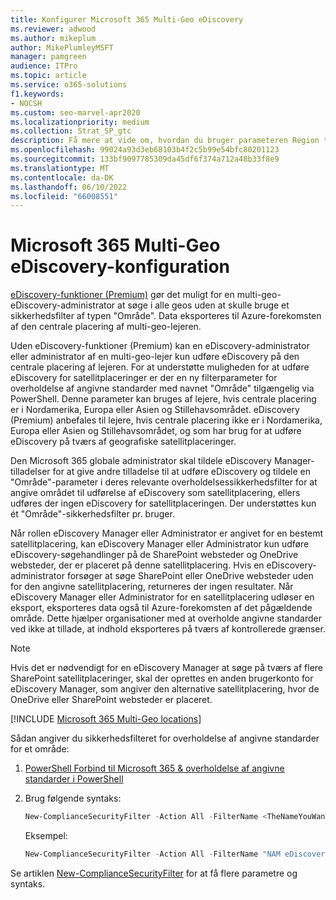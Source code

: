 ```yaml
---
title: Konfigurer Microsoft 365 Multi-Geo eDiscovery
ms.reviewer: adwood
ms.author: mikeplum
author: MikePlumleyMSFT
manager: pamgreen
audience: ITPro
ms.topic: article
ms.service: o365-solutions
f1.keywords:
- NOCSH
ms.custom: seo-marvel-apr2020
ms.localizationpriority: medium
ms.collection: Strat_SP_gtc
description: Få mere at vide om, hvordan du bruger parameteren Region til at konfigurere eDiscovery til brug på satellitplaceringer i Microsoft 365 Multi-Geo.
ms.openlocfilehash: 99024a93d3eb68103b4f2c5b99e54bfc80201123
ms.sourcegitcommit: 133bf9097785309da45df6f374a712a48b33f8e9
ms.translationtype: MT
ms.contentlocale: da-DK
ms.lasthandoff: 06/10/2022
ms.locfileid: "66008551"
---
```

# <a name="microsoft-365-multi-geo-ediscovery-configuration"></a>Microsoft 365 Multi-Geo eDiscovery-konfiguration

[eDiscovery-funktioner (Premium)](../compliance/overview-ediscovery-20.md) gør det muligt for en multi-geo-eDiscovery-administrator at søge i alle geos uden at skulle bruge et sikkerhedsfilter af typen "Område". Data eksporteres til Azure-forekomsten af den centrale placering af multi-geo-lejeren.

Uden eDiscovery-funktioner (Premium) kan en eDiscovery-administrator eller administrator af en multi-geo-lejer kun udføre eDiscovery på den centrale placering af lejeren. For at understøtte muligheden for at udføre eDiscovery for satellitplaceringer er der en ny filterparameter for overholdelse af angivne standarder med navnet "Område" tilgængelig via PowerShell. Denne parameter kan bruges af lejere, hvis centrale placering er i Nordamerika, Europa eller Asien og Stillehavsområdet. eDiscovery (Premium) anbefales til lejere, hvis centrale placering ikke er i Nordamerika, Europa eller Asien og Stillehavsområdet, og som har brug for at udføre eDiscovery på tværs af geografiske satellitplaceringer.

Den Microsoft 365 globale administrator skal tildele eDiscovery Manager-tilladelser for at give andre tilladelse til at udføre eDiscovery og tildele en "Område"-parameter i deres relevante overholdelsessikkerhedsfilter for at angive området til udførelse af eDiscovery som satellitplacering, ellers udføres der ingen eDiscovery for satellitplaceringen. Der understøttes kun ét "Område"-sikkerhedsfilter pr. bruger.

Når rollen eDiscovery Manager eller Administrator er angivet for en bestemt satellitplacering, kan eDiscovery Manager eller Administrator kun udføre eDiscovery-søgehandlinger på de SharePoint websteder og OneDrive websteder, der er placeret på denne satellitplacering. Hvis en eDiscovery-administrator forsøger at søge SharePoint eller OneDrive websteder uden for den angivne satellitplacering, returneres der ingen resultater. Når eDiscovery Manager eller Administrator for en satellitplacering udløser en eksport, eksporteres data også til Azure-forekomsten af det pågældende område. Dette hjælper organisationer med at overholde angivne standarder ved ikke at tillade, at indhold eksporteres på tværs af kontrollerede grænser.

> [!NOTE]
> Hvis det er nødvendigt for en eDiscovery Manager at søge på tværs af flere SharePoint satellitplaceringer, skal der oprettes en anden brugerkonto for eDiscovery Manager, som angiver den alternative satellitplacering, hvor de OneDrive eller SharePoint websteder er placeret.

[!INCLUDE [Microsoft 365 Multi-Geo locations](../includes/microsoft-365-multi-geo-locations.md)]

Sådan angiver du sikkerhedsfilteret for overholdelse af angivne standarder for et område:

1. [PowerShell Forbind til Microsoft 365 & overholdelse af angivne standarder i PowerShell](/powershell/exchange/connect-to-scc-powershell)

2. Brug følgende syntaks:

   ```powershell
   New-ComplianceSecurityFilter -Action All -FilterName <TheNameYouWantToAssign> -Region <RegionValue> -Users <UserPrincipalName>
   ```

   Eksempel:

   ```powershell
   New-ComplianceSecurityFilter -Action All -FilterName "NAM eDiscovery Managers" -Region NAM -Users adwood@contoso.onmicrosoft.com
   ```

Se artiklen [New-ComplianceSecurityFilter](/powershell/module/exchange/new-compliancesecurityfilter) for at få flere parametre og syntaks.
